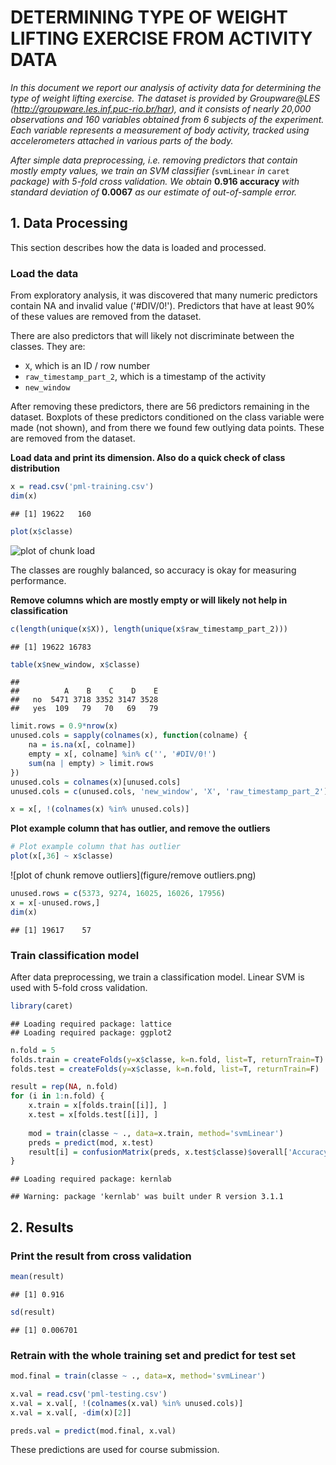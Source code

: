 # DETERMINING TYPE OF WEIGHT LIFTING EXERCISE FROM ACTIVITY DATA
*In this document we report our analysis of activity data for determining the type of weight lifting exercise. The dataset is provided by Groupware@LES (http://groupware.les.inf.puc-rio.br/har), and it consists of nearly 20,000 observations and 160 variables obtained from 6 subjects of the experiment. Each variable represents a measurement of body activity, tracked using accelerometers attached in various parts of the body.*

*After simple data preprocessing, i.e. removing predictors that contain mostly empty values, we train an SVM classifier (*`svmLinear` *in* `caret` *package) with 5-fold cross validation. We obtain* **0.916 accuracy** *with standard deviation of* **0.0067** *as our estimate of out-of-sample error.*

## 1. Data Processing
This section describes how the data is loaded and processed.

### Load the data
From exploratory analysis, it was discovered that many numeric predictors contain NA and invalid value ('#DIV/0!'). Predictors that have at least 90% of these values are removed from the dataset.

There are also predictors that will likely not discriminate between the classes. They are:
- `X`, which is an ID / row number
- `raw_timestamp_part_2`, which is a timestamp of the activity
- `new_window`

After removing these predictors, there are 56 predictors remaining in the dataset. Boxplots of these predictors conditioned on the class variable were made (not shown), and from there we found few outlying data points. These are removed from the dataset.


**Load data and print its dimension. Also do a quick check of class distribution**

```r
x = read.csv('pml-training.csv')
dim(x)
```

```
## [1] 19622   160
```

```r
plot(x$classe)
```

![plot of chunk load](figure/load.png) 

The classes are roughly balanced, so accuracy is okay for measuring performance.


**Remove columns which are mostly empty or will likely not help in classification**

```r
c(length(unique(x$X)), length(unique(x$raw_timestamp_part_2)))
```

```
## [1] 19622 16783
```

```r
table(x$new_window, x$classe)
```

```
##      
##          A    B    C    D    E
##   no  5471 3718 3352 3147 3528
##   yes  109   79   70   69   79
```

```r
limit.rows = 0.9*nrow(x)
unused.cols = sapply(colnames(x), function(colname) {
    na = is.na(x[, colname])
    empty = x[, colname] %in% c('', '#DIV/0!')
    sum(na | empty) > limit.rows
})
unused.cols = colnames(x)[unused.cols]
unused.cols = c(unused.cols, 'new_window', 'X', 'raw_timestamp_part_2')

x = x[, !(colnames(x) %in% unused.cols)]
```


**Plot example column that has outlier, and remove the outliers**

```r
# Plot example column that has outlier
plot(x[,36] ~ x$classe)
```

![plot of chunk remove outliers](figure/remove outliers.png) 

```r
unused.rows = c(5373, 9274, 16025, 16026, 17956)
x = x[-unused.rows,]
dim(x)
```

```
## [1] 19617    57
```

### Train classification model
After data preprocessing, we train a classification model. Linear SVM is used with 5-fold cross validation.


```r
library(caret)
```

```
## Loading required package: lattice
## Loading required package: ggplot2
```

```r
n.fold = 5
folds.train = createFolds(y=x$classe, k=n.fold, list=T, returnTrain=T)
folds.test = createFolds(y=x$classe, k=n.fold, list=T, returnTrain=F)

result = rep(NA, n.fold)
for (i in 1:n.fold) {
    x.train = x[folds.train[[i]], ]
    x.test = x[folds.test[[i]], ]
    
    mod = train(classe ~ ., data=x.train, method='svmLinear')
    preds = predict(mod, x.test)
    result[i] = confusionMatrix(preds, x.test$classe)$overall['Accuracy']
}
```

```
## Loading required package: kernlab
```

```
## Warning: package 'kernlab' was built under R version 3.1.1
```


## 2. Results

### Print the result from cross validation


```r
mean(result)
```

```
## [1] 0.916
```

```r
sd(result)
```

```
## [1] 0.006701
```

### Retrain with the whole training set and predict for test set

```r
mod.final = train(classe ~ ., data=x, method='svmLinear')

x.val = read.csv('pml-testing.csv')
x.val = x.val[, !(colnames(x.val) %in% unused.cols)]
x.val = x.val[, -dim(x)[2]]

preds.val = predict(mod.final, x.val)
```
These predictions are used for course submission.
